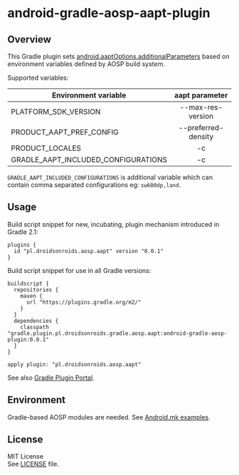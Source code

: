 android-gradle-aosp-aapt-plugin
==================================
## Overview
This Gradle plugin sets [android.aaptOptions.additionalParameters](http://google.github.io/android-gradle-dsl/current/com.android.build.gradle.internal.dsl.AaptOptions.html#com.android.build.gradle.internal.dsl.AaptOptions:additionalParameters)
based on environment variables defined by AOSP build system.

Supported variables:

| Environment variable     | aapt parameter      |
| --------------------     |:-------------------:|
| PLATFORM_SDK_VERSION     | --max-res-version   |
| PRODUCT_AAPT_PREF_CONFIG | --preferred-density |
| PRODUCT_LOCALES | -c |
| GRADLE_AAPT_INCLUDED_CONFIGURATIONS | -c |

`GRADLE_AAPT_INCLUDED_CONFIGURATIONS` is additional variable which can contain comma separated configurations eg: `sw600dp,land`.

## Usage

Build script snippet for new, incubating, plugin mechanism introduced in Gradle 2.1:
```
plugins {
  id "pl.droidsonroids.aosp.aapt" version "0.0.1"
}
```

Build script snippet for use in all Gradle versions:
```
buildscript {
  repositories {
    maven {
      url "https://plugins.gradle.org/m2/"
    }
  }
  dependencies {
    classpath "gradle.plugin.pl.droidsonroids.gradle.aosp.aapt:android-gradle-aosp-plugin:0.0.1"
  }
}

apply plugin: "pl.droidsonroids.aosp.aapt"
```

See also [Gradle Plugin Portal](https://plugins.gradle.org/plugin/pl.droidsonroids.aosp.aapt).

## Environment

Gradle-based AOSP modules are needed. See [Android.mk examples](https://github.com/DroidsOnRoids/android-gradle-aosp-aapt-plugin/issues/1#issuecomment-205082352).

## License

MIT License<br>
See [LICENSE](LICENSE) file.
